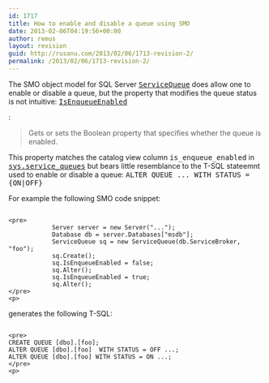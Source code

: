 ```yaml
---
id: 1717
title: How to enable and disable a queue using SMO
date: 2013-02-06T04:19:56+00:00
author: remus
layout: revision
guid: http://rusanu.com/2013/02/06/1713-revision-2/
permalink: /2013/02/06/1713-revision-2/
---
```

The SMO object model for SQL Server [<tt>ServiceQueue</tt>](http://msdn.microsoft.com/en-us/library/microsoft.sqlserver.management.smo.broker.servicequeue.aspx) does allow one to enable or disable a queue, but the property that modifies the queue status is not intuitive: [<tt>IsEnqueueEnabled</tt>](http://msdn.microsoft.com/en-us/library/microsoft.sqlserver.management.smo.broker.servicequeue.isenqueueenabled.aspx)

:

> Gets or sets the Boolean property that specifies whether the queue is enabled.

This property matches the catalog view column <tt>is_enqueue_enabled</tt> in [<tt>sys.service_queues</tt>](http://msdn.microsoft.com/en-us/library/ms187795.aspx) but bears little resemblance to the T-SQL stateemnt used to enable or disable a queue: <tt>ALTER QUEUE ... WITH STATUS = {ON|OFF}</tt>

For example the following SMO code snippet:


<code class="prettyprint lang-sql">
&lt;pre>
            Server server = new Server("...");
            Database db = server.Databases["msdb"];
            ServiceQueue sq = new ServiceQueue(db.ServiceBroker, "foo");
            sq.Create();
            sq.IsEnqueueEnabled = false;
            sq.Alter();
            sq.IsEnqueueEnabled = true;
            sq.Alter();
&lt;/pre>
&lt;p></code>

generates the following T-SQL:


<code class="prettyprint lang-sql">
&lt;pre>
CREATE QUEUE [dbo].[foo];
ALTER QUEUE [dbo].[foo]  WITH STATUS = OFF ...;
ALTER QUEUE [dbo].[foo] WITH STATUS = ON ...;
&lt;/pre>
&lt;p></code>